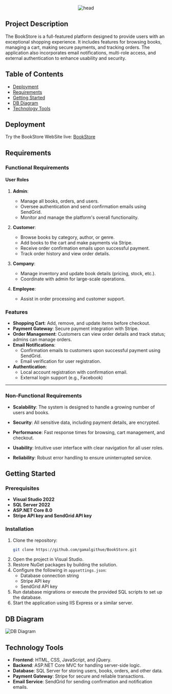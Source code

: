 <p align="center">
    <img src="https://readme-typing-svg.herokuapp.com?font=Fira+Code&weight=900&size=34&pause=1000&center=true&width=435&lines=BookStore" alt="head" />
</p>

## Project Description
The BookStore is a full-featured platform designed to provide users with an exceptional shopping experience. It includes features for browsing books, managing a cart, making secure payments, and tracking orders. The application also incorporates email notifications, multi-role access, and external authentication to enhance usability and security.
<br />

## Table of Contents

* [Deployment](#deployment)
* [Requirements](#requirements)
* [Getting Started](#getting-started)
* [DB Diagram](https://github.com/user-attachments/assets/f6a3cdf9-92cd-46ed-be95-34dff93d2b4d)
* [Technology Tools](#technology-tools)

## Deployment
Try the BookStore WebSite live: [BookStore](https://bulkywebstore.runasp.net/)



 ## Requirements
 ### Functional Requirements

#### User Roles

1. **Admin**:

   - Manage all books, orders, and users.
   - Oversee authentication and send confirmation emails using SendGrid.
   - Monitor and manage the platform's overall functionality.

2. **Customer**:

   - Browse books by category, author, or genre.
   - Add books to the cart and make payments via Stripe.
   - Receive order confirmation emails upon successful payment.
   - Track order history and view order details.

3. **Company**:

   - Manage inventory and update book details (pricing, stock, etc.).
   - Coordinate with admin for large-scale operations.

4. **Employee**:

   - Assist in order processing and customer support.

### Features

- **Shopping Cart**: Add, remove, and update items before checkout.
- **Payment Gateway**: Secure payment integration with Stripe.
- **Order Management**: Customers can view order details and track status; admins can manage orders.
- **Email Notifications**:
  - Confirmation emails to customers upon successful payment using SendGrid.
  - Email verification for user registration.
- **Authentication**:
  - Local account registration with confirmation email.
  - External login support (e.g., Facebook)
    
-----

### Non-Functional Requirements

- **Scalability**: The system is designed to handle a growing number of users and books.

- **Security**: All sensitive data, including payment details, are encrypted.

- **Performance**: Fast response times for browsing, cart management, and checkout.

- **Usability**: Intuitive user interface with clear navigation for all user roles.

- **Reliability**: Robust error handling to ensure uninterrupted service.



## Getting Started

### Prerequisites

- **Visual Studio 2022**
- **SQL Server 2022**
- **ASP.NET Core 8.0**
- **Stripe API key and SendGrid API key**


### Installation

1. Clone the repository:
   ```bash
   git clone https://github.com/gamalgithue/BookStore.git
   ```
2. Open the project in Visual Studio.
3. Restore NuGet packages by building the solution.
4. Configure the following in `appsettings.json`:
   - Database connection string
   - Stripe API key
   - SendGrid API key
5. Run database migrations or execute the provided SQL scripts to set up the database.
6. Start the application using IIS Express or a similar server.
   


## DB Diagram
![DB Diagram](https://github.com/user-attachments/assets/f6a3cdf9-92cd-46ed-be95-34dff93d2b4d)

  
## Technology Tools

- **Frontend**: HTML, CSS, JavaScript, and jQuery.
- **Backend**: ASP.NET Core MVC for handling server-side logic.
- **Database**: SQL Server for storing users, books, orders, and other data.
- **Payment Gateway**: Stripe for secure and reliable transactions.
- **Email Service**: SendGrid for sending confirmation and notification emails.



